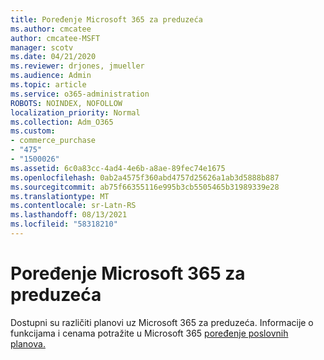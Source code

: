 ```yaml
---
title: Poređenje Microsoft 365 za preduzeća
ms.author: cmcatee
author: cmcatee-MSFT
manager: scotv
ms.date: 04/21/2020
ms.reviewer: drjones, jmueller
ms.audience: Admin
ms.topic: article
ms.service: o365-administration
ROBOTS: NOINDEX, NOFOLLOW
localization_priority: Normal
ms.collection: Adm_O365
ms.custom:
- commerce_purchase
- "475"
- "1500026"
ms.assetid: 6c0a83cc-4ad4-4e6b-a8ae-89fec74e1675
ms.openlocfilehash: 0ab2a4575f360abd4757d25626a1ab3d5888b887
ms.sourcegitcommit: ab75f66355116e995b3cb5505465b31989339e28
ms.translationtype: MT
ms.contentlocale: sr-Latn-RS
ms.lasthandoff: 08/13/2021
ms.locfileid: "58318210"
---
```

# <a name="compare-microsoft-365-for-business"></a>Poređenje Microsoft 365 za preduzeća

Dostupni su različiti planovi uz Microsoft 365 za preduzeća. Informacije o funkcijama i cenama potražite u Microsoft 365 [poređenje poslovnih planova.](https://www.microsoft.com/microsoft-365/business/compare-all-microsoft-365-business-products)  